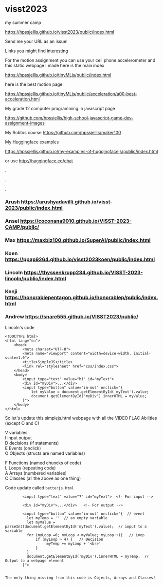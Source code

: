 # visst2023
my summer camp


https://hpssjellis.github.io/visst2023/public/index.html



Send me your URL as an issue!

Links you might find interesting

For the motion assignment you can use your cell phone accelerometer and this static webpage I made here is the main index

https://hpssjellis.github.io/tinyMLjs/public/index.html

here is the best motion page 

https://hpssjellis.github.io/tinyMLjs/public/acceleration/a00-best-acceleration.html



My grade 12 computer programming in javascript page

https://github.com/hpssjellis/high-school-javascript-game-dev-assignment-images

My Robtos course
https://github.com/hpssjellis/maker100

My Huggingface examples

https://hpssjellis.github.io/my-examples-of-huggingfacejs/public/index.html

or use http://huggingface.co/chat

.

.


.

### Arush    https://arushyadavilli.github.io/visst-2023/public/index.html

###  Ansel   https://coconana9010.github.io/VISST-2023-CAMP/public/

###  Max  https://maxbiz100.github.io/SuperAI/public/index.html

###  Koen  https://ppap9264.github.io/visst2023koen/public/index.html

### Lincoln https://thyssenkrupp234.github.io/VISST-2023-lincoln/public/index.html

### Kenji   https://honorablepentagon.github.io/honorablep/public/index.html

### Andrew https://snare555.github.io/VISST2023/public/






Lincoln's code

```
<!DOCTYPE html>
<html lang="en">
    <head>
        <meta charset="UTF-8">
        <meta name="viewport" content="width=device-width, initial-scale=1.0">
        <title>SimpleJS</title>
        <link rel="stylesheet" href="css/index.css">
    </head>
    <body>
        <input type="text" value="hi" id="myText">
        <div id="myDiv">...</div>
        <input type="button" value="in-out" onclick="{
            let myValue = document.getElementById('myText').value;
            document.getElementById('myDiv').innerHTML = myValue;
        }">
    </body>
</html>
```



So let's update this simplejs.html webpage with all the VIDEO FLAC Abilities (except O and C)

V variables  
I input output  
D decisions (if statements)  
E Events (onclick)  
O Objects (structs are named variables)  
   
F Functions (named chuncks of code)  
L Loops (repeating code)  
A Arrays (numbered variables)  
C Classes (all the above as one thing)  



Code update called ```betterjs.html```

```
        <input type="text" value="7" id="myText">  <!- For input -->

        <div id="myDiv">...</div>   <!- For output -->

        <input type="button" value="in-out" onclick="{  // event
          let myTemp = ''  // an empty variable
          let myValue = parseInt(document.getElementById('myText').value);  // input to a variable
          for (myLoop =0; myLoop < myValue; myLoop++){   // Loop
              if (myLoop > 4) {   // Decision
                   myTemp += myLoop + '<br>'
              }   
          }
          document.getElementById('myDiv').innerHTML = myTemp;  // Output to a webpage element
        }">


The only thing missing from this code is Objects, Arrays and Classes!

```





